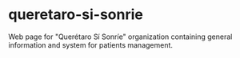 # queretaro-si-sonrie
Web page for "Querétaro Sí Sonríe" organization containing general information and system for patients management.

